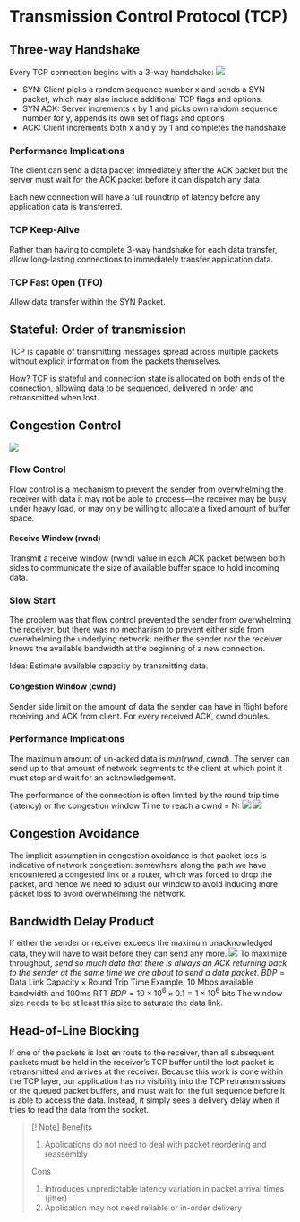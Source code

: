 # Transmission Control Protocol (TCP)
## Three-way Handshake
Every TCP connection begins with a 3-way handshake:
![](https://i.imgur.com/yvkT1aC.png)
- SYN: Client picks a random sequence number x and sends a SYN packet, which may also include additional TCP flags and options.
- SYN ACK: Server increments x by 1 and picks own random sequence number for y, appends its own set of flags and options
- ACK: Client increments both x and y by 1 and completes the handshake
### Performance Implications
The client can send a data packet immediately after the ACK packet but the server must wait for the ACK packet before it can dispatch any data.

Each new connection will have a full roundtrip of latency before any application data is transferred.
### TCP Keep-Alive
Rather than having to complete 3-way handshake for each data transfer, allow long-lasting connections to immediately transfer application data.
### TCP Fast Open (TFO)
Allow data transfer within the SYN Packet.
## Stateful: Order of transmission
TCP is capable of transmitting messages spread across multiple packets without explicit information from the packets themselves.

How? TCP is stateful and connection state is allocated on both ends of the connection, allowing data to be sequenced, delivered in order and retransmitted when lost.
## Congestion Control
![](https://i.imgur.com/mmi1F8C.png)
### Flow Control
Flow control is a mechanism to prevent the sender from overwhelming the receiver with data it may not be able to process—the receiver may be busy, under heavy load, or may only be willing to allocate a fixed amount of buffer space.
#### Receive Window (rwnd)
Transmit a receive window (rwnd) value in each ACK packet between both sides to communicate the size of available buffer space to hold incoming data.
### Slow Start
The problem was that flow control prevented the sender from overwhelming the receiver, but there was no mechanism to prevent either side from overwhelming the underlying network: neither the sender nor the receiver knows the available bandwidth at the beginning of a new connection.

Idea: Estimate available capacity by transmitting data. 
#### Congestion Window (cwnd)
Sender side limit on the amount of data the sender can have in flight before receiving and ACK from client. For every received ACK, cwnd doubles.
### Performance Implications
The maximum amount of un-acked data is $min(rwnd, cwnd)$. The server can send up to that amount of network segments to the client at which point it must stop and wait for an acknowledgement.

The performance of the connection is often limited by the round trip time (latency) or the congestion window
Time to reach a cwnd = N:
![](https://i.imgur.com/8i8jDM4.png)
![](https://i.imgur.com/bf30Siq.png)
## Congestion Avoidance
The implicit assumption in congestion avoidance is that packet loss is indicative of network congestion: somewhere along the path we have encountered a congested link or a router, which was forced to drop the packet, and hence we need to adjust our window to avoid inducing more packet loss to avoid overwhelming the network.
## Bandwidth Delay Product
If either the sender or receiver exceeds the maximum unacknowledged data, they will have to wait before they can send any more. 
![](https://i.imgur.com/tE0o5TM.png)
To maximize throughput, *send so much data that there is always an ACK returning back to the sender at the same time we are about to send a data packet*.
$BDP = \text{Data Link Capacity}\times\text{Round Trip Time}$
Example, 10 Mbps available bandwidth and 100ms RTT
$BDP=10\times10^6\times0.1=1\times10^6$ bits
The window size needs to be at least this size to saturate the data link.
## Head-of-Line Blocking
If one of the packets is lost en route to the receiver, then all subsequent packets must be held in the receiver’s TCP buffer until the lost packet is retransmitted and arrives at the receiver. Because this work is done within the TCP layer, our application has no visibility into the TCP retransmissions or the queued packet buffers, and must wait for the full sequence before it is able to access the data. Instead, it simply sees a delivery delay when it tries to read the data from the socket. 
>[! Note]
>Benefits
>1. Applications do not need to deal with packet reordering and reassembly
>
>Cons
>1. Introduces unpredictable latency variation in packet arrival times (jitter)
>2. Application may not need reliable or in-order delivery
